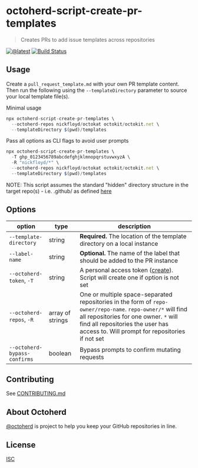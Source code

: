 # octoherd-script-create-pr-templates

> Creates PRs to add issue templates across repositories

[![@latest](https://img.shields.io/npm/v/octoherd-script-create-pr-templates.svg)](https://www.npmjs.com/package/octoherd-script-create-pr-templates)
[![Build Status](https://github.com/nickfloyd/octoherd-script-create-pr-templates/workflows/Test/badge.svg)](https://github.com/nickfloyd/octoherd-script-create-pr-templates/actions?query=workflow%3ATest+branch%3Amain)

## Usage

Create a `pull_request_template.md` with your own PR template content. Then run the following using the `--templateDirectory` parameter to source your local template file(s).

Minimal usage

```js
npx octoherd-script-create-pr-templates \
  --octoherd-repos nickfloyd/octokat octokit/octokit.net \
  --templateDirectory $(pwd)/templates
```

Pass all options as CLI flags to avoid user prompts

```js
npx octoherd-script-create-pr-templates \
  -T ghp_0123456789abcdefghjklmnopqrstuvwxyzA \
  -R "nickfloyd/*" \
  --octoherd-repos nickfloyd/octokat octokit/octokit.net \
  --templateDirectory $(pwd)/templates
```

NOTE: This script assumes the standard "hidden" directory structure in the target repo(s) - i.e. .github/ as defined [here](https://docs.github.com/en/communities/using-templates-to-encourage-useful-issues-and-pull-requests/creating-a-pull-request-template-for-your-repository)

## Options

| option                       | type             | description                                                                                                                                                                                                                                 |
| ---------------------------- | ---------------- | ------------------------------------------------------------------------------------------------------------------------------------------------------------------------------------------------------------------------------------------- |
| `--template-directory`       | string           | **Required.** The location of the template directory on a local instance                                                                                                                                                                    |
| `--label-name`       | string           | **Optional.** The name of the label that should be added to the PR instance                                                                                                                                                                    |
| `--octoherd-token`, `-T`     | string           | A personal access token ([create](https://github.com/settings/tokens/new?scopes=repo)). Script will create one if option is not set                                                                                                         |
| `--octoherd-repos`, `-R`     | array of strings | One or multiple space-separated repositories in the form of `repo-owner/repo-name`. `repo-owner/*` will find all repositories for one owner. `*` will find all repositories the user has access to. Will prompt for repositories if not set |
| `--octoherd-bypass-confirms` | boolean          | Bypass prompts to confirm mutating requests                                                                                                                                                                                                 |

## Contributing

See [CONTRIBUTING.md](CONTRIBUTING.md)

## About Octoherd

[@octoherd](https://github.com/octoherd/) is project to help you keep your GitHub repositories in line.

## License

[ISC](LICENSE.md)
